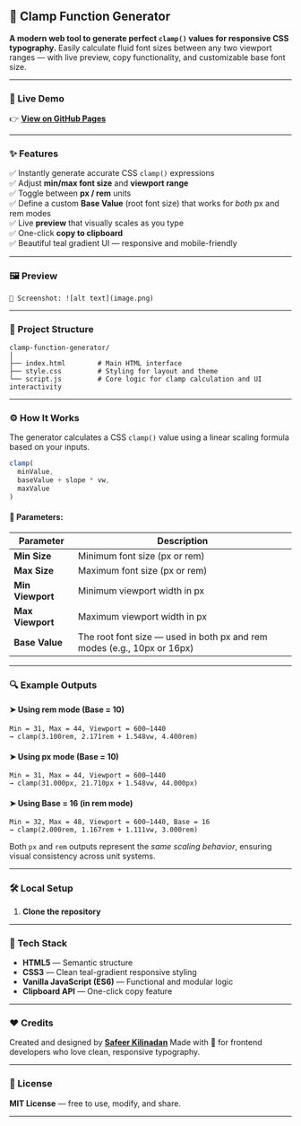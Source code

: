 
## 🧩 Clamp Function Generator

**A modern web tool to generate perfect `clamp()` values for responsive CSS typography.**
Easily calculate fluid font sizes between any two viewport ranges — with live preview, copy functionality, and customizable base font size.

---

### 🚀 Live Demo

👉 **[View on GitHub Pages](https://safeerkilinadan.github.io/css-clamp-generator/)**

---

### ✨ Features

✅ Instantly generate accurate CSS `clamp()` expressions  
✅ Adjust **min/max font size** and **viewport range**  
✅ Toggle between **px / rem** units  
✅ Define a custom **Base Value** (root font size) that works for *both* px and rem modes  
✅ Live **preview** that visually scales as you type  
✅ One-click **copy to clipboard**  
✅ Beautiful teal gradient UI — responsive and mobile-friendly  


---

### 🖼️ Preview


```
📸 Screenshot: ![alt text](image.png)
```

---

### 📂 Project Structure

```
clamp-function-generator/
│
├── index.html        # Main HTML interface
├── style.css         # Styling for layout and theme
└── script.js         # Core logic for clamp calculation and UI interactivity
```

---

### ⚙️ How It Works

The generator calculates a CSS `clamp()` value using a linear scaling formula based on your inputs.

```js
clamp(
  minValue,
  baseValue + slope * vw,
  maxValue
)
```

#### 🧠 Parameters:

| Parameter        | Description                                                             |
| ---------------- | ----------------------------------------------------------------------- |
| **Min Size**     | Minimum font size (px or rem)                                           |
| **Max Size**     | Maximum font size (px or rem)                                           |
| **Min Viewport** | Minimum viewport width in px                                            |
| **Max Viewport** | Maximum viewport width in px                                            |
| **Base Value**   | The root font size — used in both px and rem modes (e.g., 10px or 16px) |

---

### 🔍 Example Outputs

#### ➤ Using **rem mode** (Base = 10)

```
Min = 31, Max = 44, Viewport = 600–1440
→ clamp(3.100rem, 2.171rem + 1.548vw, 4.400rem)
```

#### ➤ Using **px mode** (Base = 10)

```
Min = 31, Max = 44, Viewport = 600–1440
→ clamp(31.000px, 21.710px + 1.548vw, 44.000px)
```

#### ➤ Using **Base = 16** (in rem mode)

```
Min = 32, Max = 48, Viewport = 600–1440, Base = 16
→ clamp(2.000rem, 1.167rem + 1.111vw, 3.000rem)
```

Both `px` and `rem` outputs represent the *same scaling behavior*, ensuring visual consistency across unit systems.

---

### 🛠️ Local Setup

1. **Clone the repository**

---

### 🧰 Tech Stack

* **HTML5** — Semantic structure
* **CSS3** — Clean teal-gradient responsive styling
* **Vanilla JavaScript (ES6)** — Functional and modular logic
* **Clipboard API** — One-click copy feature

---

### ❤️ Credits

Created and designed by **[Safeer Kilinadan](https://github.com/safeerkilinadan)**
Made with 💙 for frontend developers who love clean, responsive typography.

---

### 📜 License

**MIT License** — free to use, modify, and share.

---